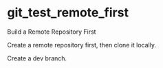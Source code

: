# git_test_remote_first
Build a Remote Repository First

Create a remote repository first, then clone it locally.

Create a dev branch.